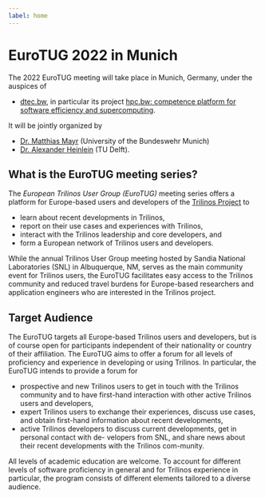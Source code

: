 ```yaml
---
label: home
---
```


# EuroTUG 2022 in Munich

The 2022 EuroTUG meeting will take place in Munich, Germany, under the auspices of

- [dtec.bw](www.dtecbw.de), in particular its project [hpc.bw: competence platform for software efficiency and supercomputing](https://dtecbw.de/home/forschung/hsu/projekt-hpcbw/projekt-hpcbw).

It will be jointly organized by

- [Dr. Matthias Mayr](mayrmt.github.io) (University of the Bundeswehr Munich)
- [Dr. Alexander Heinlein](searhein.github.io) (TU Delft).

## What is the EuroTUG meeting series?

The _European Trilinos User Group (EuroTUG)_ meeting series offers a platform for Europe-based users and developers
of the [Trilinos Project](https://trilinos.github.io) to

- learn about recent developments in Trilinos,
- report on their use cases and experiences with Trilinos,
- interact with the Trilinos leadership and core developers, and
- form a European network of Trilinos users and developers.

While the annual Trilinos User Group meeting hosted by Sandia National Laboratories (SNL) in Albuquerque, NM,
serves as the main community event for Trilinos users,
the EuroTUG facilitates easy access to the Trilinos community and reduced travel burdens for Europe-based researchers and application engineers
who are interested in the Trilinos project.

## Target Audience

The EuroTUG targets all Europe-based Trilinos users and developers, but is of course open for participants independent of their nationality or country of their affiliation.
The EuroTUG aims to offer a forum for all levels of proficiency and experience in developing or using Trilinos. In particular, the EuroTUG intends to provide a forum for

- prospective and new Trilinos users to get in touch with the Trilinos community and to have first-hand interaction with other active Trilinos users and developers,
- expert Trilinos users to exchange their experiences, discuss use cases, and obtain first-hand information about recent developments,
- active Trilinos developers to discuss current developments, get in personal contact with de- velopers from SNL, and share news about their recent developments with the Trilinos com-munity.

All levels of academic education are welcome. To account for different levels of software proficiency in general and for Trilinos experience in particular, the program consists of different elements tailored to a diverse audience.
